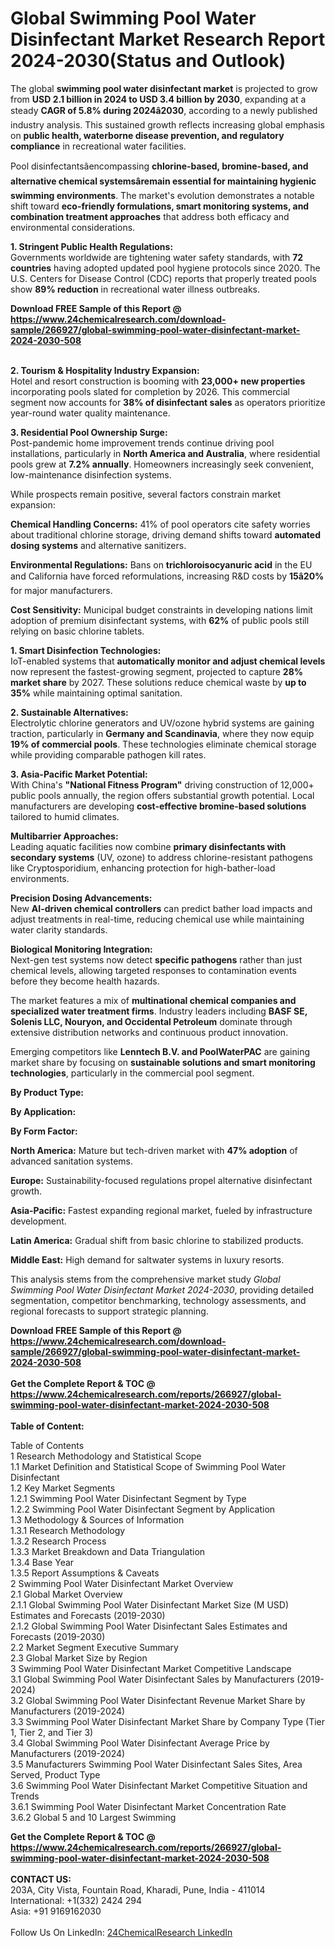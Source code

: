 <h1>Global Swimming Pool Water Disinfectant Market Research Report 2024-2030(Status and Outlook)</h1><p>The global <strong>swimming pool water disinfectant market</strong> is projected to grow from <strong>USD 2.1 billion in 2024 to USD 3.4 billion by 2030</strong>, expanding at a steady <strong>CAGR of 5.8% during 2024â2030</strong>, according to a newly published industry analysis. This sustained growth reflects increasing global emphasis on <strong>public health, waterborne disease prevention, and regulatory compliance</strong> in recreational water facilities.</p><p>Pool disinfectantsâencompassing <strong>chlorine-based, bromine-based, and alternative chemical systemsâremain essential for maintaining hygienic swimming environments</strong>. The market's evolution demonstrates a notable shift toward <strong>eco-friendly formulations, smart monitoring systems, and combination treatment approaches</strong> that address both efficacy and environmental considerations.</p><p><strong>1. Stringent Public Health Regulations:</strong><br>
Governments worldwide are tightening water safety standards, with <strong>72 countries</strong> having adopted updated pool hygiene protocols since 2020. The U.S. Centers for Disease Control (CDC) reports that properly treated pools show <strong>89% reduction</strong> in recreational water illness outbreaks.</p><div><b>Download FREE Sample of this Report @ 
            <a href="https://www.24chemicalresearch.com/download-sample/266927/global-swimming-pool-water-disinfectant-market-2024-2030-508">
            https://www.24chemicalresearch.com/download-sample/266927/global-swimming-pool-water-disinfectant-market-2024-2030-508</a></b></div><br><p><strong>2. Tourism &amp; Hospitality Industry Expansion:</strong><br>
Hotel and resort construction is booming with <strong>23,000+ new properties</strong> incorporating pools slated for completion by 2026. This commercial segment now accounts for <strong>38% of disinfectant sales</strong> as operators prioritize year-round water quality maintenance.</p><p><strong>3. Residential Pool Ownership Surge:</strong><br>
Post-pandemic home improvement trends continue driving pool installations, particularly in <strong>North America and Australia</strong>, where residential pools grew at <strong>7.2% annually</strong>. Homeowners increasingly seek convenient, low-maintenance disinfection systems.</p><p>While prospects remain positive, several factors constrain market expansion:</p><p><strong>Chemical Handling Concerns:</strong> 41% of pool operators cite safety worries about traditional chlorine storage, driving demand shifts toward <strong>automated dosing systems</strong> and alternative sanitizers.</p><p><strong>Environmental Regulations:</strong> Bans on <strong>trichloroisocyanuric acid</strong> in the EU and California have forced reformulations, increasing R&amp;D costs by <strong>15â20%</strong> for major manufacturers.</p><p><strong>Cost Sensitivity:</strong> Municipal budget constraints in developing nations limit adoption of premium disinfectant systems, with <strong>62%</strong> of public pools still relying on basic chlorine tablets.</p><p><strong>1. Smart Disinfection Technologies:</strong><br>
IoT-enabled systems that <strong>automatically monitor and adjust chemical levels</strong> now represent the fastest-growing segment, projected to capture <strong>28% market share</strong> by 2027. These solutions reduce chemical waste by <strong>up to 35%</strong> while maintaining optimal sanitation.</p><p><strong>2. Sustainable Alternatives:</strong><br>
Electrolytic chlorine generators and UV/ozone hybrid systems are gaining traction, particularly in <strong>Germany and Scandinavia</strong>, where they now equip <strong>19% of commercial pools</strong>. These technologies eliminate chemical storage while providing comparable pathogen kill rates.</p><p><strong>3. Asia-Pacific Market Potential:</strong><br>
With China's <strong>"National Fitness Program"</strong> driving construction of 12,000+ public pools annually, the region offers substantial growth potential. Local manufacturers are developing <strong>cost-effective bromine-based solutions</strong> tailored to humid climates.</p><p><strong>Multibarrier Approaches:</strong><br>
	Leading aquatic facilities now combine <strong>primary disinfectants with secondary systems</strong> (UV, ozone) to address chlorine-resistant pathogens like Cryptosporidium, enhancing protection for high-bather-load environments.</p><p><strong>Precision Dosing Advancements:</strong><br>
	New <strong>AI-driven chemical controllers</strong> can predict bather load impacts and adjust treatments in real-time, reducing chemical use while maintaining water clarity standards.</p><p><strong>Biological Monitoring Integration:</strong><br>
	Next-gen test systems now detect <strong>specific pathogens</strong> rather than just chemical levels, allowing targeted responses to contamination events before they become health hazards.</p><p>The market features a mix of <strong>multinational chemical companies and specialized water treatment firms</strong>. Industry leaders including <strong>BASF SE, Solenis LLC, Nouryon, and Occidental Petroleum</strong> dominate through extensive distribution networks and continuous product innovation.</p><p>Emerging competitors like <strong>Lenntech B.V. and PoolWaterPAC</strong> are gaining market share by focusing on <strong>sustainable solutions and smart monitoring technologies</strong>, particularly in the commercial pool segment.</p><p><strong>By Product Type:</strong></p><p><strong>By Application:</strong></p><p><strong>By Form Factor:</strong></p><p><strong>North America:</strong> Mature but tech-driven market with <strong>47% adoption</strong> of advanced sanitation systems.</p><p><strong>Europe:</strong> Sustainability-focused regulations propel alternative disinfectant growth.</p><p><strong>Asia-Pacific:</strong> Fastest expanding regional market, fueled by infrastructure development.</p><p><strong>Latin America:</strong> Gradual shift from basic chlorine to stabilized products.</p><p><strong>Middle East:</strong> High demand for saltwater systems in luxury resorts.</p><p>This analysis stems from the comprehensive market study <em>Global Swimming Pool Water Disinfectant Market 2024-2030</em>, providing detailed segmentation, competitor benchmarking, technology assessments, and regional forecasts to support strategic planning.</p><div><b>Download FREE Sample of this Report @ 
            <a href="https://www.24chemicalresearch.com/download-sample/266927/global-swimming-pool-water-disinfectant-market-2024-2030-508">
            https://www.24chemicalresearch.com/download-sample/266927/global-swimming-pool-water-disinfectant-market-2024-2030-508</a></b></div><br><div><b>Get the Complete Report & TOC @ 
            <a href="https://www.24chemicalresearch.com/reports/266927/global-swimming-pool-water-disinfectant-market-2024-2030-508">
            https://www.24chemicalresearch.com/reports/266927/global-swimming-pool-water-disinfectant-market-2024-2030-508</a></b></div><br>
            <b>Table of Content:</b><p>Table of Contents<br />
1 Research Methodology and Statistical Scope<br />
1.1 Market Definition and Statistical Scope of Swimming Pool Water Disinfectant<br />
1.2 Key Market Segments<br />
1.2.1 Swimming Pool Water Disinfectant Segment by Type<br />
1.2.2 Swimming Pool Water Disinfectant Segment by Application<br />
1.3 Methodology & Sources of Information<br />
1.3.1 Research Methodology<br />
1.3.2 Research Process<br />
1.3.3 Market Breakdown and Data Triangulation<br />
1.3.4 Base Year<br />
1.3.5 Report Assumptions & Caveats<br />
2 Swimming Pool Water Disinfectant Market Overview<br />
2.1 Global Market Overview<br />
2.1.1 Global Swimming Pool Water Disinfectant Market Size (M USD) Estimates and Forecasts (2019-2030)<br />
2.1.2 Global Swimming Pool Water Disinfectant Sales Estimates and Forecasts (2019-2030)<br />
2.2 Market Segment Executive Summary<br />
2.3 Global Market Size by Region<br />
3 Swimming Pool Water Disinfectant Market Competitive Landscape<br />
3.1 Global Swimming Pool Water Disinfectant Sales by Manufacturers (2019-2024)<br />
3.2 Global Swimming Pool Water Disinfectant Revenue Market Share by Manufacturers (2019-2024)<br />
3.3 Swimming Pool Water Disinfectant Market Share by Company Type (Tier 1, Tier 2, and Tier 3)<br />
3.4 Global Swimming Pool Water Disinfectant Average Price by Manufacturers (2019-2024)<br />
3.5 Manufacturers Swimming Pool Water Disinfectant Sales Sites, Area Served, Product Type<br />
3.6 Swimming Pool Water Disinfectant Market Competitive Situation and Trends<br />
3.6.1 Swimming Pool Water Disinfectant Market Concentration Rate<br />
3.6.2 Global 5 and 10 Largest Swimming </p><div><b>Get the Complete Report & TOC @ 
            <a href="https://www.24chemicalresearch.com/reports/266927/global-swimming-pool-water-disinfectant-market-2024-2030-508">
            https://www.24chemicalresearch.com/reports/266927/global-swimming-pool-water-disinfectant-market-2024-2030-508</a></b></div><br><b>CONTACT US:</b><br>
            203A, City Vista, Fountain Road, Kharadi, Pune, India - 411014<br>
            International: +1(332) 2424 294<br>
            Asia: +91 9169162030 <br><br>
            Follow Us On LinkedIn: <a href="https://www.linkedin.com/company/24chemicalresearch/">24ChemicalResearch LinkedIn</a>